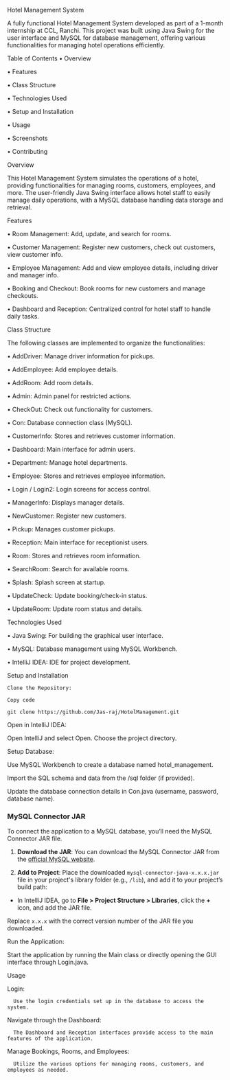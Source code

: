 Hotel Management System

A fully functional Hotel Management System developed as part of a 1-month internship at CCL, Ranchi. This project was built using Java Swing for the user interface and MySQL for database management, offering various functionalities for managing hotel operations efficiently.

Table of Contents
  •	Overview
  
  •	Features
  
  •	Class Structure
  
  •	Technologies Used
  
  •	Setup and Installation
  
  •	Usage
  
  •	Screenshots
  
  •	Contributing
  

Overview

This Hotel Management System simulates the operations of a hotel, providing functionalities for managing rooms, customers, employees, and more. The user-friendly Java Swing interface allows hotel staff to easily manage daily operations, with a MySQL database handling data storage and retrieval.

Features

  •	Room Management: Add, update, and search for rooms.
  
  •	Customer Management: Register new customers, check out customers, view customer info.
  
  •	Employee Management: Add and view employee details, including driver and manager info.
  
  •	Booking and Checkout: Book rooms for new customers and manage checkouts.
  
  •	Dashboard and Reception: Centralized control for hotel staff to handle daily tasks.

  

Class Structure


 The following classes are implemented to organize the functionalities:
 
  •	AddDriver: Manage driver information for pickups.
  
  •	AddEmployee: Add employee details.
  
  •	AddRoom: Add room details.
  
  •	Admin: Admin panel for restricted actions.
  
  •	CheckOut: Check out functionality for customers.
  
  •	Con: Database connection class (MySQL).
  
  •	CustomerInfo: Stores and retrieves customer information.
  
  •	Dashboard: Main interface for admin users.
  
  •	Department: Manage hotel departments.
  
  •	Employee: Stores and retrieves employee information.
  
  •	Login / Login2: Login screens for access control.
  
  •	ManagerInfo: Displays manager details.
  
  •	NewCustomer: Register new customers.
  
  •	Pickup: Manages customer pickups.
  
  •	Reception: Main interface for receptionist users.
  
  •	Room: Stores and retrieves room information.
  
  •	SearchRoom: Search for available rooms.
  
  •	Splash: Splash screen at startup.
  
  •	UpdateCheck: Update booking/check-in status.
  
  •	UpdateRoom: Update room status and details.
  
  
Technologies Used

  •	Java Swing: For building the graphical user interface.
  
  •	MySQL: Database management using MySQL Workbench.
  
  •	IntelliJ IDEA: IDE for project development.
  

  Setup and Installation
  
    Clone the Repository:
    
    Copy code
    
    git clone https://github.com/Jas-raj/HotelManagement.git
    
    
Open in IntelliJ IDEA:

  Open IntelliJ and select Open. Choose the project directory.
  

Setup Database:

  Use MySQL Workbench to create a database named hotel_management.
  
  Import the SQL schema and data from the /sql folder (if provided).
  
  Update the database connection details in Con.java (username, password, database name).
  
  
### MySQL Connector JAR
  To connect the application to a MySQL database, you’ll need the MySQL Connector JAR file.

  1. **Download the JAR**: You can download the MySQL Connector JAR from the [official MySQL website](https://dev.mysql.com/downloads/connector/j/).

  2. **Add to Project**: Place the downloaded `mysql-connector-java-x.x.x.jar` file in your project's library folder (e.g., `/lib`), and add it to your project’s build path:

   - In IntelliJ IDEA, go to **File > Project Structure > Libraries**, click the **+** icon, and add the JAR file.

  Replace `x.x.x` with the correct version number of the JAR file you downloaded.
  
Run the Application:

  Start the application by running the Main class or directly opening the GUI interface through Login.java.

Usage

  Login:
  
      Use the login credentials set up in the database to access the system.
	  
  Navigate through the Dashboard:
  
      The Dashboard and Reception interfaces provide access to the main features of the application.
	  
  Manage Bookings, Rooms, and Employees:
  
      Utilize the various options for managing rooms, customers, and employees as needed.

